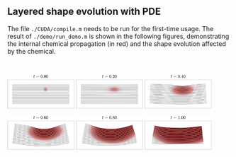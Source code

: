 ## Layered shape evolution with PDE

The file `./CUDA/compile.m` needs to be run for the first-time usage. The result of `./demo/run_demo.m` is shown in the following figures, demonstrating the internal chemical propagation (in red) and the shape evolution affected by the chemical.

</br>

<p float="left">
  <img src="https://github.com/dnhsieh/shape_atrophy/blob/main/figures/fig_atrophyDemo_sol_time0p00.png" width="30%" height="30%"> 
  <img src="https://github.com/dnhsieh/shape_atrophy/blob/main/figures/fig_atrophyDemo_sol_time0p20.png" width="30%" height="30%">
  <img src="https://github.com/dnhsieh/shape_atrophy/blob/main/figures/fig_atrophyDemo_sol_time0p40.png" width="30%" height="30%">
 </p>
 
 <p float="left">
  <img src="https://github.com/dnhsieh/shape_atrophy/blob/main/figures/fig_atrophyDemo_sol_time0p60.png" width="30%" height="30%"> 
  <img src="https://github.com/dnhsieh/shape_atrophy/blob/main/figures/fig_atrophyDemo_sol_time0p80.png" width="30%" height="30%">
  <img src="https://github.com/dnhsieh/shape_atrophy/blob/main/figures/fig_atrophyDemo_sol_time1p00.png" width="30%" height="30%">
 </p>

